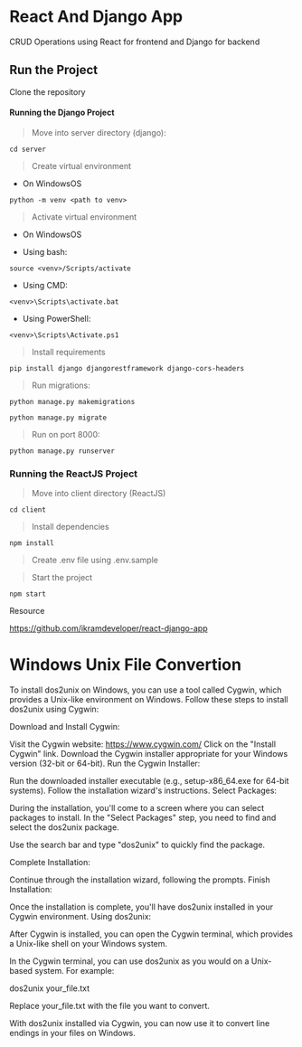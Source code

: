 # React And Django App

CRUD Operations using React for frontend and Django for backend

## Run the Project

Clone the repository

#### Running the Django Project

> Move into server directory (django):
```
cd server
```

> Create virtual environment

- On WindowsOS

```
python -m venv <path to venv>
```

> Activate virtual environment 

- On WindowsOS

- Using bash:
```
source <venv>/Scripts/activate
```

- Using CMD:
```
<venv>\Scripts\activate.bat
```

- Using PowerShell:
```
<venv>\Scripts\Activate.ps1
```

> Install requirements

```
pip install django djangorestframework django-cors-headers
```

> Run migrations:

```
python manage.py makemigrations
```

```
python manage.py migrate
```

> Run on port 8000:

```
python manage.py runserver
```

### Running the ReactJS Project

> Move into client directory (ReactJS)

```
cd client
```

> Install dependencies

```
npm install
```

> Create .env file using .env.sample

> Start the project

```
npm start
```


Resource

https://github.com/ikramdeveloper/react-django-app

# Windows Unix File Convertion

To install dos2unix on Windows, you can use a tool called Cygwin, which provides a Unix-like environment on Windows. Follow these steps to install dos2unix using Cygwin:

Download and Install Cygwin:

Visit the Cygwin website: https://www.cygwin.com/
Click on the "Install Cygwin" link.
Download the Cygwin installer appropriate for your Windows version (32-bit or 64-bit).
Run the Cygwin Installer:

Run the downloaded installer executable (e.g., setup-x86_64.exe for 64-bit systems).
Follow the installation wizard's instructions.
Select Packages:

During the installation, you'll come to a screen where you can select packages to install. In the "Select Packages" step, you need to find and select the dos2unix package.

Use the search bar and type "dos2unix" to quickly find the package.

Complete Installation:

Continue through the installation wizard, following the prompts.
Finish Installation:

Once the installation is complete, you'll have dos2unix installed in your Cygwin environment.
Using dos2unix:

After Cygwin is installed, you can open the Cygwin terminal, which provides a Unix-like shell on your Windows system.

In the Cygwin terminal, you can use dos2unix as you would on a Unix-based system. For example:


   dos2unix your_file.txt

Replace your_file.txt with the file you want to convert.

With dos2unix installed via Cygwin, you can now use it to convert line endings in your files on Windows.